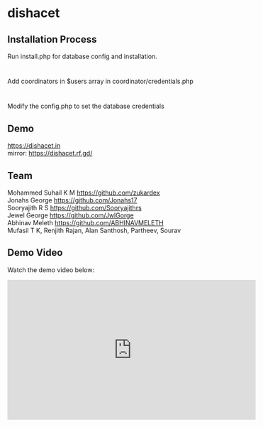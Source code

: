 # dishacet

## Installation Process
Run install.php for database config and installation.
#
Add coordinators in $users array in coordinator/credentials.php
#
Modify the config.php to set the database credentials

## Demo
https://dishacet.in  
mirror: https://dishacet.rf.gd/

## Team
Mohammed Suhail K M   https://github.com/zukardex <br>
Jonahs George https://github.com/Jonahs17 <br>
Sooryajith R S https://github.com/Sooryajithrs <br>
Jewel George https://github.com/JwlGorge <br>
Abhinav Meleth https://github.com/ABHINAVMELETH <br>
Mufasil T K, Renjith Rajan, Alan Santhosh, Partheev, Sourav


## Demo Video

Watch the demo video below:<br>

<iframe width="560" height="315" src="https://www.youtube.com/embed/hKuKF8m4P5E" frameborder="0" allow="accelerometer; autoplay; encrypted-media; gyroscope; picture-in-picture" allowfullscreen></iframe>
